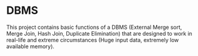 # DBMS
This project contains basic functions of a DBMS (External Merge sort, Merge Join, Hash Join, Duplicate Elimination) that are designed to work in real-life and extreme circumstances (Huge input data, extremely low available memory).

